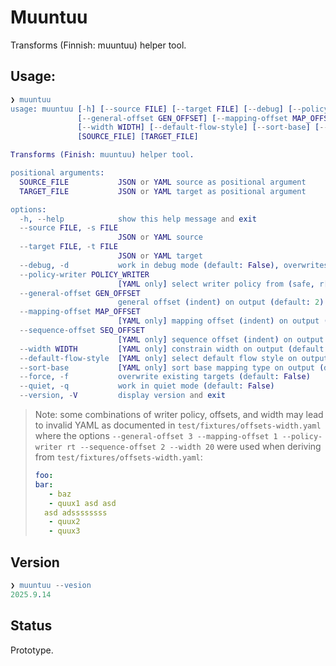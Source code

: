 # Muuntuu

Transforms (Finnish: muuntuu) helper tool.

## Usage:

```erlang
❯ muuntuu
usage: muuntuu [-h] [--source FILE] [--target FILE] [--debug] [--policy-writer POLICY_WRITER]
               [--general-offset GEN_OFFSET] [--mapping-offset MAP_OFFSET] [--sequence-offset SEQ_OFFSET]
               [--width WIDTH] [--default-flow-style] [--sort-base] [--force] [--quiet] [--version]
               [SOURCE_FILE] [TARGET_FILE]

Transforms (Finish: muuntuu) helper tool.

positional arguments:
  SOURCE_FILE           JSON or YAML source as positional argument
  TARGET_FILE           JSON or YAML target as positional argument

options:
  -h, --help            show this help message and exit
  --source FILE, -s FILE
                        JSON or YAML source
  --target FILE, -t FILE
                        JSON or YAML target
  --debug, -d           work in debug mode (default: False), overwrites any environment variable MUUNTUU_DEBUG value
  --policy-writer POLICY_WRITER
                        [YAML only] select writer policy from (safe, r[ound-]t[rip], or "empty") (default: safe)
  --general-offset GEN_OFFSET
                        general offset (indent) on output (default: 2) - verify the amount yourself, please
  --mapping-offset MAP_OFFSET
                        [YAML only] mapping offset (indent) on output (default: 2) - verify the amount yourself, please
  --sequence-offset SEQ_OFFSET
                        [YAML only] sequence offset (indent) on output (default: 2) - verify the amount yourself, please
  --width WIDTH         [YAML only] constrain width on output (default: 150) - verify the amount yourself, please
  --default-flow-style  [YAML only] select default flow style on output (default: False)
  --sort-base           [YAML only] sort base mapping type on output (default: False)
  --force, -f           overwrite existing targets (default: False)
  --quiet, -q           work in quiet mode (default: False)
  --version, -V         display version and exit

```

> Note: some combinations of writer policy, offsets, and width may lead to
> invalid YAML as documented in `test/fixtures/offsets-width.yaml` where the
> options `--general-offset 3 --mapping-offset 1 --policy-writer rt --sequence-offset 2 --width 20`
> were used when deriving from `test/fixtures/offsets-width.yaml`:
> 
>```yaml
>foo:
> bar:
>    - baz
>    - quux1 asd asd
>   asd adssssssss
>    - quux2
>    - quux3
>```

## Version

```erlang
❯ muuntuu --vesion
2025.9.14
```

## Status

Prototype.

